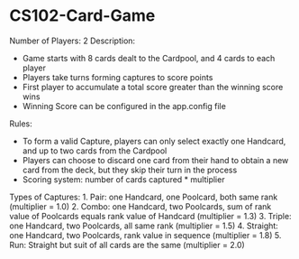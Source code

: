 # CS102-Card-Game
Number of Players: 2
Description:
- Game starts with 8 cards dealt to the Cardpool, and 4 cards to each player
- Players take turns forming captures to score points
- First player to accumulate a total score greater than the winning score wins
- Winning Score can be configured in the app.config file

Rules:
- To form a valid Capture, players can only select exactly one Handcard, and up to two cards from the Cardpool
- Players can choose to discard one card from their hand to obtain a new card from the deck,
  but they skip their turn in the process
- Scoring system: number of cards captured * multiplier 

Types of Captures:
    1. Pair: one Handcard, one Poolcard, both same rank (multiplier = 1.0)
    2. Combo: one Handcard, two Poolcards, sum of rank value of Poolcards equals rank value of Handcard (multiplier = 1.3)
    3. Triple: one Handcard, two Poolcards, all same rank (multiplier = 1.5)
    4. Straight: one Handcard, two Poolcards, rank value in sequence (multiplier = 1.8)
    5. Run: Straight but suit of all cards are the same (multiplier = 2.0)